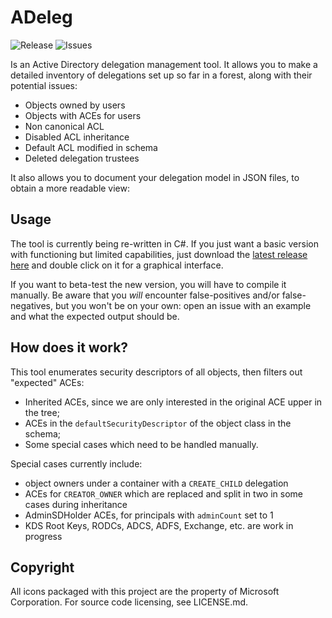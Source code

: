 # ADeleg

![Release](https://img.shields.io/github/v/release/mtth-bfft/adeleg) ![Issues](https://img.shields.io/github/issues-raw/mtth-bfft/adeleg)

Is an Active Directory delegation management tool. It allows you to make a detailed inventory of delegations set up so far in a forest, along with their potential issues:

- Objects owned by users
- Objects with ACEs for users
- Non canonical ACL
- Disabled ACL inheritance
- Default ACL modified in schema
- Deleted delegation trustees

It also allows you to document your delegation model in JSON files, to obtain a more readable view: 

## Usage

The tool is currently being re-written in C#. If you just want a basic version with functioning but limited capabilities, just download the [latest release here](https://github.com/mtth-bfft/adeleg/releases/latest) and double click on it for a graphical interface.

If you want to beta-test the new version, you will have to compile it manually. Be aware that you *will* encounter false-positives and/or false-negatives, but you won't be on your own: open an issue with an example and what the expected output should be.

## How does it work?

This tool enumerates security descriptors of all objects, then filters out "expected" ACEs:

- Inherited ACEs, since we are only interested in the original ACE upper in the tree;
- ACEs in the `defaultSecurityDescriptor` of the object class in the schema;
- Some special cases which need to be handled manually.

Special cases currently include:
- object owners under a container with a `CREATE_CHILD` delegation
- ACEs for `CREATOR_OWNER` which are replaced and split in two in some cases during inheritance
- AdminSDHolder ACEs, for principals with `adminCount` set to 1
- KDS Root Keys, RODCs, ADCS, ADFS, Exchange, etc. are work in progress

## Copyright

All icons packaged with this project are the property of Microsoft Corporation.
For source code licensing, see LICENSE.md.
